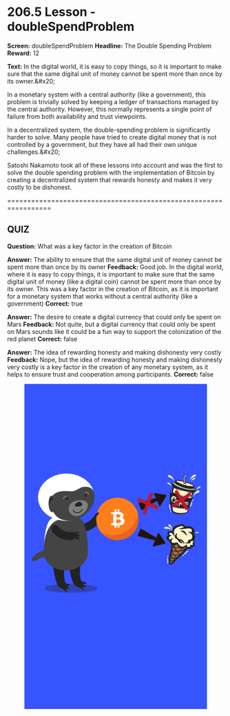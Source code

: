 # 206.5 Lesson - doubleSpendProblem

**Screen:** doubleSpendProblem
**Headline:** The Double Spending Problem
**Reward:** 12

**Text:** In the digital world, it is easy to copy things, so it is important to make sure that the same digital unit of money cannot be spent more than once by its owner.&amp;#x20;

In a monetary system with a central authority (like a government), this problem is trivially solved by keeping a ledger of transactions managed by the central authority. However, this normally represents a single point of failure from both availability and trust viewpoints.

In a decentralized system, the double-spending problem is significantly harder to solve. Many people have tried to create digital money that is not controlled by a government, but they have all had their own unique challenges.&amp;#x20;

Satoshi Nakamoto took all of these lessons into account and was the first to solve the double spending problem with the implementation of Bitcoin by creating a decentralized system that rewards honesty and makes it very costly to be dishonest.


=================================================================

## QUIZ

**Question:** What was a key factor in the creation of Bitcoin

**Answer:** The ability to ensure that the same digital unit of money cannot be spent more than once by its owner
**Feedback:** Good job. In the digital world, where it is easy to copy things, it is important to make sure that the same digital unit of money (like a digital coin) cannot be spent more than once by its owner. This was a key factor in the creation of Bitcoin, as it is important for a monetary system that works without a central authority (like a government)
**Correct:** true

**Answer:** The desire to create a digital currency that could only be spent on Mars
**Feedback:** Not quite, but a digital currency that could only be spent on Mars sounds like it could be a fun way to support the colonization of the red planet
**Correct:** false

**Answer:** The idea of rewarding honesty and making dishonesty very costly
**Feedback:** Nope, but the idea of rewarding honesty and making dishonesty very costly is a key factor in the creation of any monetary system, as it helps to ensure trust and cooperation among participants.
**Correct:** false


<figure><img src="../.gitbook/assets/206-05.png" alt=""><figcaption></figcaption></figure>

